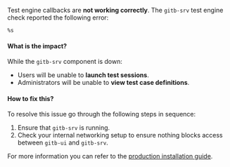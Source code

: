 Test engine callbacks are **not working correctly**. The `gitb-srv` test engine check reported the following error:
```
%s
```

#### What is the impact?

While the `gitb-srv` component is down:
* Users will be unable to **launch test sessions**.
* Administrators will be unable to **view test case definitions**.

#### How to fix this?

To resolve this issue go through the following steps in sequence:
1. Ensure that `gitb-srv` is running.
2. Check your internal networking setup to ensure nothing blocks access between `gitb-ui` and `gitb-srv`.

For more information you can refer to the [production installation guide](https://www.itb.ec.europa.eu/docs/guides/latest/installingTheTestBedProduction/).